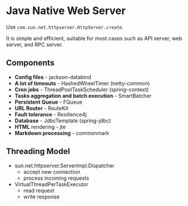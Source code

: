 Java Native Web Server
===

Use `com.sun.net.httpserver.HttpServer.create`.

It is simple and efficient, suitable for most cases such as API server, web server, and RPC server.

Components
---

* **Config files** - jackson-databind
* **A lot of timeouts** - HashedWheelTimer (netty-common)
* **Cron jobs** - ThreadPoolTaskScheduler (spring-context)
* **Tasks aggregation and batch execution** - SmartBatcher
* **Persistent Queue** - FQueue
* **URL Router** - RouteKit
* **Fault tolerance** - Resilience4j
* **Database** - JdbcTemplate (spring-jdbc)
* **HTML** rendering - jte
* **Markdown processing** - commonmark

Threading Model
---

* sun.net.httpserver.ServerImpl.Dispatcher
  - accept new connection
  - process incoming requests
* VirtualThreadPerTaskExecutor
  - read request
  - write response
